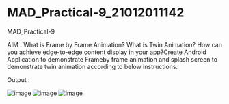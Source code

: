 # MAD_Practical-9_21012011142
MAD_Practical-9

AIM : What is Frame by Frame Animation? What is Twin Animation? How can you achieve edge-to-edge content display in your app?Create Android Application to demonstrate Frameby frame animation and splash screen to demonstrate twin animation according to below instructions.

Output : 

![image](https://github.com/pmsolanki23/MAD_Practical-9_21012011142/assets/139521191/e61dae4e-513c-4230-aa0b-d6e8af2ad2c1)
![image](https://github.com/pmsolanki23/MAD_Practical-9_21012011142/assets/139521191/6c7d8b3f-9373-45d6-869c-ca94461ebf74)
![image](https://github.com/pmsolanki23/MAD_Practical-9_21012011142/assets/139521191/5cd91575-3b61-4f6c-a969-d1bb883283ce)



